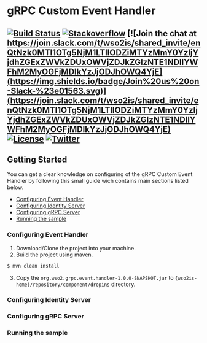 # gRPC Custom Event Handler


[![Build Status](https://img.shields.io/jenkins/build?jobUrl=https%3A%2F%2Fwso2.org%2Fjenkins%2Fjob%2Fasgardio%2Fjob%2Fasgardio-tomcat-saml-agent%2F&style=flat)](https://wso2.org/jenkins/job/asgardio/job/asgardio-tomcat-saml-agent/) [![Stackoverflow](https://img.shields.io/badge/Ask%20for%20help%20on-Stackoverflow-orange)](https://stackoverflow.com/questions/tagged/wso2is)
[![Join the chat at https://join.slack.com/t/wso2is/shared_invite/enQtNzk0MTI1OTg5NjM1LTllODZiMTYzMmY0YzljYjdhZGExZWVkZDUxOWVjZDJkZGIzNTE1NDllYWFhM2MyOGFjMDlkYzJjODJhOWQ4YjE](https://img.shields.io/badge/Join%20us%20on-Slack-%23e01563.svg)](https://join.slack.com/t/wso2is/shared_invite/enQtNzk0MTI1OTg5NjM1LTllODZiMTYzMmY0YzljYjdhZGExZWVkZDUxOWVjZDJkZGIzNTE1NDllYWFhM2MyOGFjMDlkYzJjODJhOWQ4YjE)
[![License](https://img.shields.io/badge/License-Apache%202.0-blue.svg)](https://github.com/wso2/product-is/blob/master/LICENSE)
[![Twitter](https://img.shields.io/twitter/follow/wso2.svg?style=social&label=Follow)](https://twitter.com/intent/follow?screen_name=wso2)
---

## Getting Started
You can get a clear knowledge on configuring of the gRPC Custom Event Handler by following this small guide wich contains main sections listed below.

- [Configuring Event Handler](#configuring-event-handler)
- [Configuring Identity Server](#configuring-identity-server)
- [Configuring gRPC Server](#configuring-grpc-server)
- [Running the sample](#running-the-sample)

### Configuring Event Handler
1. Download/Clone the project into your machine.
2. Build the project using maven.
```sh
$ mvn clean install
```
3. Copy the `org.wso2.grpc.event.handler-1.0.0-SNAPSHOT.jar` to `{wso2is-home}/repository/component/dropins` directory.

### Configuring Identity Server

### Configuring gRPC Server

### Running the sample
